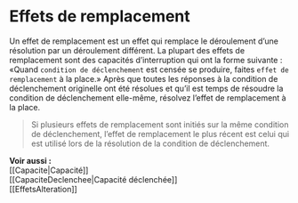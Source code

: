 # Effets de remplacement
Un effet de remplacement est un effet qui remplace le déroulement d’une résolution par un déroulement différent. La plupart des effets de remplacement sont des capacités d’interruption qui ont la forme suivante : «Quand `condition de déclenchement` est censée se produire, faites `effet de remplacement` à la place.» Après que toutes les réponses à la condition de déclenchement originelle ont été résolues et qu’il est temps de résoudre la condition de déclenchement elle-même, résolvez l’effet de remplacement à la place.

> Si plusieurs effets de remplacement sont initiés sur la même condition de déclenchement, l’effet de remplacement le plus récent est celui qui est utilisé lors de la résolution de la condition de déclenchement.

**Voir aussi :**  
[[Capacite|Capacité]]  
[[CapaciteDeclenchee|Capacité déclenchée]]  
[[EffetsAlteration]]
